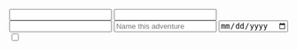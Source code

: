 <input type="text" name="fullname">
    </div>

 <input type="email" name="email">
 <input type="password" name="password">
 <input type="text" name="adv-name" placeholder="Name this adventure">
 <input type="date" name="date">
 <input type="checkbox" name="cb-agree" value="agree">

 <form name="adventure" action="" method="post">